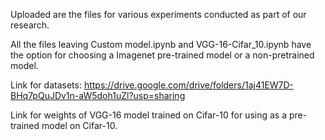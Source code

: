 Uploaded are the files for various experiments conducted as part of our research.

All the files leaving Custom model.ipynb and VGG-16-Cifar_10.ipynb have the option for choosing a Imagenet pre-trained model or a non-pretrained model.

Link for datasets:
https://drive.google.com/drive/folders/1aj41EW7D-BHq7pQuJDv1n-aW5doh1uZl?usp=sharing

Link for weights of VGG-16 model trained on Cifar-10 for using as a pre-trained model on Cifar-10.